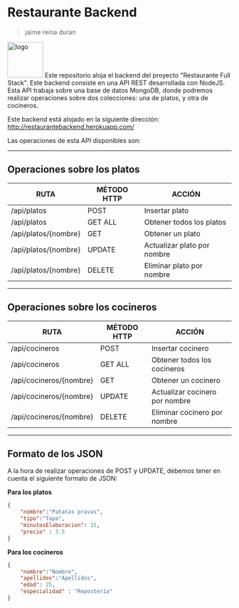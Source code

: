 # Restaurante Backend
>jaime reina duran
<img alt="logo" width="80px" src="public/favicon.png"> 
Este repositorio aloja el backend del proyecto "Restaurante Full Stack".
Este backend consiste en una API REST desarrollada con NodeJS. Esta API trabaja sobre una base de datos MongoDB, donde podremos realizar operaciones sobre dos colecciones: una de platos, y otra de cocineros.

Este backend está alojado en la siguiente dirección: http://restaurantebackend.herokuapp.com/

Las operaciones de esta API disponibles son:

---

## Operaciones sobre los platos

|RUTA	                        |MÉTODO HTTP	      |ACCIÓN                             |
|-----------------------------|-------------------|-----------------------------------|
|/api/platos	                |POST	              |Insertar plato                     |
|/api/platos	                |GET ALL            |Obtener todos los platos      |
|/api/platos/{nombre}	        |GET	              |Obtener un plato                   |
|/api/platos/{nombre}	        |UPDATE	            |Actualizar plato por nombre        |
|/api/platos/{nombre}	        |DELETE	            |Eliminar plato por nombre          |

---

## Operaciones sobre los cocineros

|RUTA	                        |MÉTODO HTTP	      |ACCIÓN                             |
|-----------------------------|-------------------|-----------------------------------|
|/api/cocineros	              |POST	              |Insertar cocinero                  |
|/api/cocineros	              |GET ALL            |Obtener todos los cocineros        |
|/api/cocineros/{nombre}	    |GET	              |Obtener un cocinero                |
|/api/cocineros/{nombre}	    |UPDATE	            |Actualizar cocinero por nombre     |
|/api/cocineros/{nombre}	    |DELETE	            |Eliminar cocinero por nombre       |


---

## Formato de los JSON
A la hora de realizar operaciones de POST y UPDATE, debemos tener en cuenta el siguiente formato de JSON:


**Para los platos**
```json
{
	"nombre":"Patatas pravas",
	"tipo":"Tapa",
	"minutosElaboracion": 15,
	"precio" : 3.5
}
```

**Para los cocineros**
```json
{
	"nombre":"Nombre",
	"apellidos":"Apellidos",
	"edad": 25,
	"especialidad" : "Repostería"
}
```




